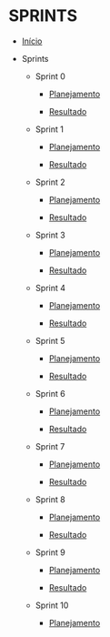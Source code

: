 # SPRINTS

* [Início](/)

-  Sprints

    - Sprint 0

      - [Planejamento](/sprints/sprint0/planejamento.md) 

      - [Resultado](/sprints/sprint0/resultado.md)

    - Sprint 1

      - [Planejamento](/sprints/sprint1/planejamento.md) 

      - [Resultado](/sprints/sprint1/resultado.md)

    - Sprint 2

      - [Planejamento](/sprints/sprint2/planejamento.md) 

      - [Resultado](/sprints/sprint2/resultado.md)

    - Sprint 3

      - [Planejamento](/sprints/sprint3/planejamento.md) 

      - [Resultado](/sprints/sprint3/resultado.md)

    - Sprint 4

      - [Planejamento](/sprints/sprint4/planejamento.md) 

      - [Resultado](/sprints/sprint4/resultado.md)

    - Sprint 5

      - [Planejamento](/sprints/sprint5/planejamento.md)

      - [Resultado](/sprints/sprint5/resultado.md)

    - Sprint 6

      - [Planejamento](/sprints/sprint6/planejamento.md)

      - [Resultado](/sprints/sprint6/resultado.md)

    - Sprint 7

      - [Planejamento](/sprints/sprint7/planejamento.md)

      - [Resultado](/sprints/sprint7/resultado.md)

    - Sprint 8

      - [Planejamento](/sprints/sprint8/planejamento.md)

      - [Resultado](/sprints/sprint8/resultado.md)

    - Sprint 9

      - [Planejamento](/sprints/sprint9/planejamento.md)

      - [Resultado](/sprints/sprint9/resultado.md)

    - Sprint 10

      - [Planejamento](/sprints/sprint10/planejamento.md)
